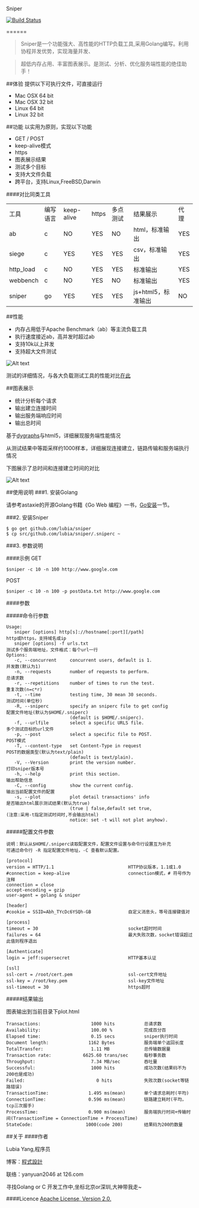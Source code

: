 Sniper  

[![Build Status](https://drone.io/github.com/lubia/sniper/status.png)](https://drone.io/github.com/lubia/sniper/latest)

======
>Sniper是一个功能强大、高性能的HTTP负载工具,采用Golang编写。利用协程并发优势，实现海量并发、

>超低内存占用、丰富图表展示。是测试、分析、优化服务端性能的绝佳助手！

##体验
提供以下可执行文件，可直接运行
* Mac OSX 64 bit      
* Mac OSX 32 bit
* Linux 64 bit
* Linux 32 bit

##功能
以实用为原则，实现以下功能
- GET / POST
- keep-alive模式
- https
- 图表展示结果
- 测试多个目标
- 支持大文件负载
- 跨平台，支持Linux,FreeBSD,Darwin

####对比同类工具
<table class="table table-bordered table-striped table-condensed">
   <tr>
      <td>工具 </td>
      <td>编写语言 </td>
      <td>keep-alive </td>
      <td>https </td>
      <td>多点测试 </td>
      <td>结果展示 </td>
      <td>代理</td>
   </tr>
   <tr>
      <td>ab </td>
      <td>c </td>
      <td>NO </td>
      <td>YES </td>
      <td>NO </td>
      <td>html，标准输出</td>
      <td>YES </td>
   </tr>
   <tr>
      <td>siege </td>
      <td>c </td>
      <td>YES </td>
      <td>YES </td>
      <td>YES </td>
      <td>csv，标准输出</td>
      <td>YES </td>
   </tr>
   <tr>
      <td>http_load </td>
      <td>c </td>
      <td>NO </td>
      <td>YES </td>
      <td>YES </td>
      <td>标准输出</td>
      <td>YES </td>
   </tr>
   <tr>
      <td>webbench </td>
      <td>c </td>
      <td>NO </td>
      <td>YES </td>
      <td>NO </td>
      <td>标准输出</td>
      <td>YES </td>
   </tr>
   <tr>
      <td>sniper</td>
      <td>go</td>
      <td>YES </td>
      <td>YES </td>
      <td>YES </td>
      <td>js+html5，标准输出</td>
      <td>NO </td>
   </tr>
</table>


##性能
- 内存占用低于Apache Benchmark（ab）等主流负载工具
- 执行速度接近ab，高并发时超过ab
- 支持10k以上并发
- 支持超大文件测试

![Alt text](http://lubia-me.qiniudn.com/cmp.png)

测试的详细情况，与各大负载测试工具的性能对比[在此](http://www.lubia.me/http-loader-compare)

##图表展示
- 统计分析每个请求
- 输出建立连接时间
- 输出服务端响应时间
- 输出总时间

基于[dygraphs](http://dygraphs.com/)与html5，详细展现服务端性能情况

从测试结果中等距采样约1000样本，详细展现连接建立，链路传输和服务端执行情况

下图展示了总时间和连接建立时间的对比

![Alt text](http://lubia-me.qiniudn.com/sniper_2.JPG)

##使用说明
###1. 安装Golang

请参考astaxie的开源Golang书籍《Go Web 编程》一书，[Go安装](https://github.com/astaxie/build-web-application-with-golang/blob/master/ebook/01.1.md)一节。

###2. 安装Sniper

    $ go get github.com/lubia/sniper
    $ cp src/github.com/lubia/sniper/.sniperc ~

###3. 参数说明

####示例
GET

    $sniper -c 10 -n 100 http://www.google.com 

POST

    $sniper -c 10 -n 100 -p postData.txt http://www.google.com
    
####参数

#####命令行参数

```
Usage: 
   sniper [options] http[s]://hostname[:port][/path]                 http或https，支持域名或ip
   sniper [options] -f urls.txt                                      测试多个服务端地址，文件格式：每个url一行
Options: 
   -c, --concurrent     concurrent users, default is 1.              并发数(默认为1)
   -n, --requests       number of requests to perform.               总请求数
   -r, --repetitions    number of times to run the test.             重复次数(n=c*r)
   -t, --time           testing time, 30 mean 30 seconds.            测试时间(单位秒)
   -R, --sniperc        specify an sniperc file to get config        配置文件地址(默认为$HOME/.sniperc)
                        (default is $HOME/.sniperc).               
   -f, --urlfile        select a specific URLS file.                 多个测试目标的url文件
   -p, --post           select a specific file to POST.              POST模式
   -T, --content-type   set Content-Type in request                  POST的数据类型(默认为text/plain)
                        (default is text/plain).
   -V, --Version        print the version number.                    打印sniper版本号
   -h, --help           print this section.                          输出帮助信息
   -C, --config         show the current config.                     输出当前配置文件的配置
   -s, --plot           plot detail transactions' info               是否输出html展示测试结果(默认为true) 
                        (true | false,default set true,              (注意:采用-t指定测试时间时,不会输出html)
                        notice: set -t will not plot anyhow).

```


#####配置文件参数

    说明：默认从$HOME/.sniperc读取配置文件，配置文件设置与命令行设置互为补充
    可通过命令行 -R 指定配置文件地址，-C 查看默认配置。

```
[protocol]
version = HTTP/1.1                            HTTP协议版本，1.1或1.0
#connection = keep-alive                      connection模式，# 符号作为注释
connection = close
accept-encoding = gzip                        
user-agent = golang & sniper                  

[header]
#cookie = SSID=Abh_TYcDc6YSQh-GB              自定义消息头，等号连接键值对

[process]
timeout = 30                                  socket超时时间 
failures = 64                                 最大失败次数，socket错误超过此值则程序退出

[Authenticate]
login = jeff:supersecret                      HTTP基本认证

[ssl]
ssl-cert = /root/cert.pem                     ssl-cert文件地址
ssl-key = /root/key.pem                       ssl-key文件地址
ssl-timeout = 30                              https超时
```

#####结果输出

图表输出到当前目录下plot.html

```
Transactions:                   1000 hits           总请求数
Availability:                   100.00 %            完成百分百    
Elapsed time:                   0.15 secs           sniper执行时间
Document length:               1162 Bytes           服务端单个返回长度
TotalTransfer:                  1.11 MB             总传输数据量
Transaction rate:            6625.60 trans/sec      每秒事务数 
Throughput:                     7.34 MB/sec         吞吐量 
Successful:                     1000 hits           成功次数(结果码不为200也是成功)
Failed:                           0 hits            失败次数(socket等链路错误) 
TransactionTime:               1.495 ms(mean)       单个请求总耗时(平均)
ConnectionTime:                0.596 ms(mean)       链路建立耗时(平均，tcp三次握手)
ProcessTime:                   0.900 ms(mean)       服务端执行时间+传输时间(TransactionTime = ConnectionTime + ProcessTime)
StateCode:                    1000(code 200)        结果码为200的数量
```
##关于
####作者

Lubia Yang,程序员

博客：[程式設計](http://www.lubia.me)

联络：yanyuan2046 at 126.com

寻找Golang or C 开发工作中,坐标北京or深圳,大神带我走~

####Licence
[Apache License, Version 2.0.](http://www.apache.org/licenses/LICENSE-2.0.html)
